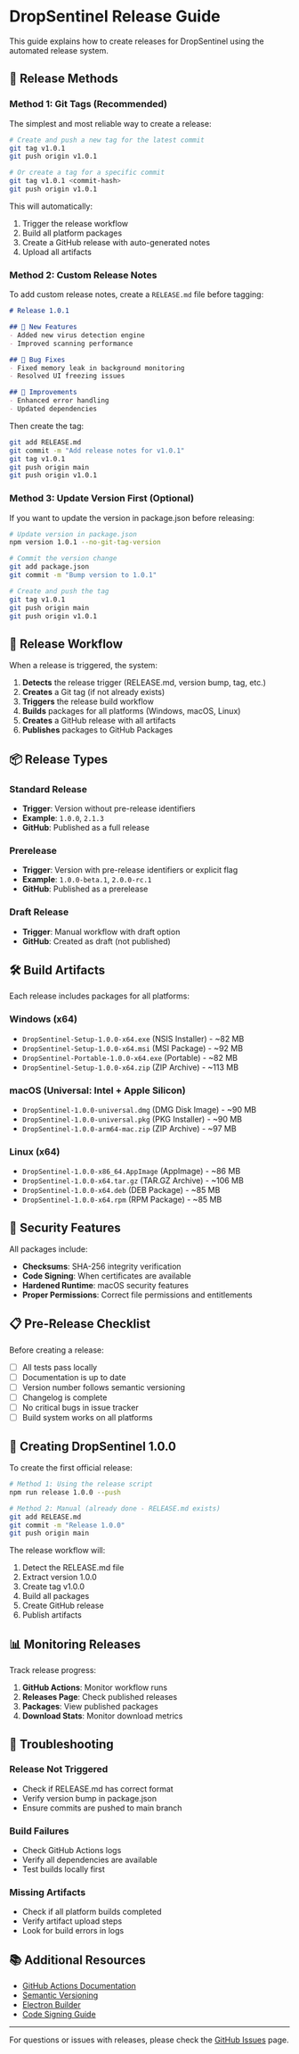 # DropSentinel Release Guide

This guide explains how to create releases for DropSentinel using the automated release system.

## 🚀 Release Methods

### Method 1: Git Tags (Recommended)

The simplest and most reliable way to create a release:

```bash
# Create and push a new tag for the latest commit
git tag v1.0.1
git push origin v1.0.1

# Or create a tag for a specific commit
git tag v1.0.1 <commit-hash>
git push origin v1.0.1
```

This will automatically:
1. Trigger the release workflow
2. Build all platform packages
3. Create a GitHub release with auto-generated notes
4. Upload all artifacts

### Method 2: Custom Release Notes

To add custom release notes, create a `RELEASE.md` file before tagging:

```markdown
# Release 1.0.1

## 🚀 New Features
- Added new virus detection engine
- Improved scanning performance

## 🐛 Bug Fixes
- Fixed memory leak in background monitoring
- Resolved UI freezing issues

## 🔧 Improvements
- Enhanced error handling
- Updated dependencies
```

Then create the tag:

```bash
git add RELEASE.md
git commit -m "Add release notes for v1.0.1"
git tag v1.0.1
git push origin main
git push origin v1.0.1
```

### Method 3: Update Version First (Optional)

If you want to update the version in package.json before releasing:

```bash
# Update version in package.json
npm version 1.0.1 --no-git-tag-version

# Commit the version change
git add package.json
git commit -m "Bump version to 1.0.1"

# Create and push the tag
git tag v1.0.1
git push origin main
git push origin v1.0.1
```

## 🔄 Release Workflow

When a release is triggered, the system:

1. **Detects** the release trigger (RELEASE.md, version bump, tag, etc.)
2. **Creates** a Git tag (if not already exists)
3. **Triggers** the release build workflow
4. **Builds** packages for all platforms (Windows, macOS, Linux)
5. **Creates** a GitHub release with all artifacts
6. **Publishes** packages to GitHub Packages

## 📦 Release Types

### Standard Release
- **Trigger**: Version without pre-release identifiers
- **Example**: `1.0.0`, `2.1.3`
- **GitHub**: Published as a full release

### Prerelease
- **Trigger**: Version with pre-release identifiers or explicit flag
- **Example**: `1.0.0-beta.1`, `2.0.0-rc.1`
- **GitHub**: Published as a prerelease

### Draft Release
- **Trigger**: Manual workflow with draft option
- **GitHub**: Created as draft (not published)

## 🛠️ Build Artifacts

Each release includes packages for all platforms:

### Windows (x64)
- `DropSentinel-Setup-1.0.0-x64.exe` (NSIS Installer) - ~82 MB
- `DropSentinel-Setup-1.0.0-x64.msi` (MSI Package) - ~92 MB
- `DropSentinel-Portable-1.0.0-x64.exe` (Portable) - ~82 MB
- `DropSentinel-Setup-1.0.0-x64.zip` (ZIP Archive) - ~113 MB

### macOS (Universal: Intel + Apple Silicon)
- `DropSentinel-1.0.0-universal.dmg` (DMG Disk Image) - ~90 MB
- `DropSentinel-1.0.0-universal.pkg` (PKG Installer) - ~90 MB
- `DropSentinel-1.0.0-arm64-mac.zip` (ZIP Archive) - ~97 MB

### Linux (x64)
- `DropSentinel-1.0.0-x86_64.AppImage` (AppImage) - ~86 MB
- `DropSentinel-1.0.0-x64.tar.gz` (TAR.GZ Archive) - ~106 MB
- `DropSentinel-1.0.0-x64.deb` (DEB Package) - ~85 MB
- `DropSentinel-1.0.0-x64.rpm` (RPM Package) - ~85 MB

## 🔐 Security Features

All packages include:
- **Checksums**: SHA-256 integrity verification
- **Code Signing**: When certificates are available
- **Hardened Runtime**: macOS security features
- **Proper Permissions**: Correct file permissions and entitlements

## 📋 Pre-Release Checklist

Before creating a release:

- [ ] All tests pass locally
- [ ] Documentation is up to date
- [ ] Version number follows semantic versioning
- [ ] Changelog is complete
- [ ] No critical bugs in issue tracker
- [ ] Build system works on all platforms

## 🚀 Creating DropSentinel 1.0.0

To create the first official release:

```bash
# Method 1: Using the release script
npm run release 1.0.0 --push

# Method 2: Manual (already done - RELEASE.md exists)
git add RELEASE.md
git commit -m "Release 1.0.0"
git push origin main
```

The release workflow will:
1. Detect the RELEASE.md file
2. Extract version 1.0.0
3. Create tag v1.0.0
4. Build all packages
5. Create GitHub release
6. Publish artifacts

## 📊 Monitoring Releases

Track release progress:

1. **GitHub Actions**: Monitor workflow runs
2. **Releases Page**: Check published releases
3. **Packages**: View published packages
4. **Download Stats**: Monitor download metrics

## 🔧 Troubleshooting

### Release Not Triggered
- Check if RELEASE.md has correct format
- Verify version bump in package.json
- Ensure commits are pushed to main branch

### Build Failures
- Check GitHub Actions logs
- Verify all dependencies are available
- Test builds locally first

### Missing Artifacts
- Check if all platform builds completed
- Verify artifact upload steps
- Look for build errors in logs

## 📚 Additional Resources

- [GitHub Actions Documentation](https://docs.github.com/en/actions)
- [Semantic Versioning](https://semver.org/)
- [Electron Builder](https://www.electron.build/)
- [Code Signing Guide](BUILD.md#code-signing)

---

For questions or issues with releases, please check the [GitHub Issues](https://github.com/JSB2010/DropSentinel/issues) page.
